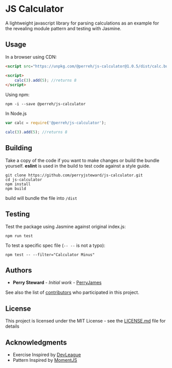 # JS Calculator

A lightweight javascript library for parsing calculations as an example for the revealing module pattern and testing with Jasmine.


## Usage

In a browser using CDN:
```html
<script src="https://unpkg.com/@perreh/js-calculator@1.0.5/dist/calc.bundle.js"></script>

<script>
    calc(3).add(5); //returns 8
</script>
```

Using npm:
```shell
npm -i --save @perreh/js-calculator
```

In Node.js
```js
var calc = require('@perreh/js-calculator');

calc(3).add(5); //returns 8
```

## Building

Take a copy of the code if you want to make changes or build the bundle yourself. **eslint** is used in the build to test code against a style guide.

```shell
git clone https://github.com/perryjsteward/js-calculator.git
cd js-calculator
npm install
npm build
```

build will bundle the file into `/dist`

## Testing

Test the package using Jasmine against original index.js:

```shell
npm run test
```

To test a specific spec file (`-- --` is not a typo):

```shell
npm test -- --filter="Calculator Minus"
```

## Authors

* **Perry Steward** - *Initial work* - [PerryJames](https://github.com/perryjsteward)

See also the list of [contributors](https://github.com/perryjsteward/js-calculator/graphs/contributors) who participated in this project.

## License

This project is licensed under the MIT License - see the [LICENSE.md](LICENSE.md) file for details

## Acknowledgments

* Exercise Inspired by [DevLeague](https://github.com/devleague/js-calculator)
* Pattern Inspired by [MomentJS](https://github.com/moment/moment/)
